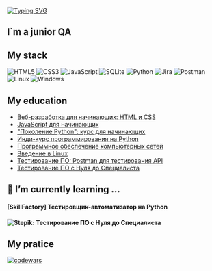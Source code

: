 [![Typing SVG](https://readme-typing-svg.herokuapp.com?font=Press+Start+2P&size=26&pause=1000&color=38C2FF&background=000000&center=true&vCenter=true&width=900&height=100&lines=Hi%2C+i%60m+Serj)](https://git.io/typing-svg)

## I`m a junior QA
<!--
**SammanSmith/SammanSmith** is a ✨ _special_ ✨ repository because its `README.md` (this file) appears on your GitHub profile.

Here are some ideas to get you started:

- 🔭 I’m currently working on ...
- 🌱 I’m currently learning ...
- 👯 I’m looking to collaborate on ...
- 🤔 I’m looking for help with ...
- 💬 Ask me about ...
- 📫 How to reach me: ...
- 😄 Pronouns: ...
- ⚡ Fun fact: ...
-->

## My stack
![HTML5](https://img.shields.io/badge/html5-%23E34F26.svg?style=for-the-badge&logo=html5&logoColor=white)
![CSS3](https://img.shields.io/badge/css3-%231572B6.svg?style=for-the-badge&logo=css3&logoColor=white)
![JavaScript](https://img.shields.io/badge/javascript-%23323330.svg?style=for-the-badge&logo=javascript&logoColor=%23F7DF1E)
![SQLite](https://img.shields.io/badge/sqlite-%2307405e.svg?style=for-the-badge&logo=sqlite&logoColor=white)
![Python](https://img.shields.io/badge/python-3670A0?style=for-the-badge&logo=python&logoColor=ffdd54)
![Jira](https://img.shields.io/badge/jira-%230A0FFF.svg?style=for-the-badge&logo=jira&logoColor=white)
![Postman](https://img.shields.io/badge/Postman-FF6C37?style=for-the-badge&logo=postman&logoColor=white)
![Linux](https://img.shields.io/badge/Linux-FCC624?style=for-the-badge&logo=linux&logoColor=black)
![Windows](https://img.shields.io/badge/Windows-0078D6?style=for-the-badge&logo=windows&logoColor=white)

## My education
* [Веб-разработка для начинающих: HTML и CSS](https://stepik.org/course/38218/syllabus)
* [JavaScript для начинающих](https://stepik.org/course/2223/syllabus)
* ["Поколение Python": курс для начинающих](https://stepik.org/course/58852/syllabus)
* [Инди-курс программирования на Python](https://stepik.org/course/63085/syllabus)
* [Программное обеспечение компьютерных сетей](https://stepik.org/course/16244/syllabus)
* [Введение в Linux](https://stepik.org/course/73/syllabus)
* [Тестирование ПО: Postman для тестирования API](https://stepik.org/course/120679/syllabus)
* [Тестирование ПО с Нуля до Специалиста](https://stepik.org/course/116411/syllabus)

## 🌱 I’m currently learning ...
#### [SkillFactory] Тестировщик-автоматизатор на Python 
#### ![Stepik: Тестирование ПО с Нуля до Специалиста](https://stepik.org/course/116411/syllabus)

## My pratice
[![codewars](https://www.codewars.com/users/Serj_Smith/badges/large)](https://www.codewars.com/users/Serj_Smith)
